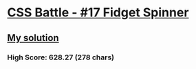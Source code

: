 # [CSS Battle - #17 Fidget Spinner](https://cssbattle.dev/play/17)

## [My solution](https://arpadgbondor.github.io/CSSBattle-17/)

### High Score: 628.27 (278 chars)

